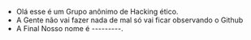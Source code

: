 - Olá esse é um Grupo anônimo de Hacking ético.
- A Gente não vai fazer nada de mal só vai ficar observando o Github
- A Final Nosso nome é ---------.
